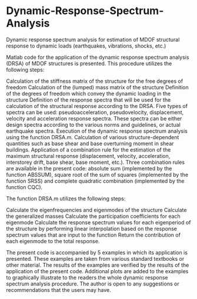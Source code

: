 # Dynamic-Response-Spectrum-Analysis
Dynamic response spectrum analysis for estimation of MDOF structural response to dynamic loads (earthquakes, vibrations, shocks, etc.)


Matlab code for the application of the dynamic response spectrum analysis (DRSA) of MDOF structures is presented. This procedure utilizes the following steps:

Calculation of the stiffness matrix of the structure for the free degrees of freedom
Calculation of the (lumped) mass matrix of the structure
Definition of the degrees of freedom which convey the dynamic loading in the structure
Definition of the response spectra that will be used for the calculation of the structural response according to the DRSA. Five types of spectra can be used: pseudoacceleration, pseudovelocity, displacement, velocity and acceleration response spectra. These spectra can be either design spectra according to the various norms and guidelines, or actual earthquake spectra.
Execution of the dynamic response spectrum analysis using the function DRSA.m.
Calculation of various structure-dependent quantities such as base shear and base overturning moment in shear buildings.
Application of a combination rule for the estimation of the maximum structural response (displacement, velocity, acceleration, interstorey drift, base shear, base moment, etc.). Three combination rules are available in the present code: absolute sum (implemented by the function ABSSUM), square root of the sum of squares (implemented by the function SRSS) and complete quadratic combination (implemented by the function CQC). 

The function DRSA.m utilizes the following steps:

Calculate the eigenfrequencies and eigenmodes of the structure
Calculate the generalized masses
Calculate the participation coefficients for each eigenmode
Calculate the response spectrum values for each eigenperiod of the structure by performing linear interpolation based on the response spectrum values that are input to the function
Return the contribution of each eigenmode to the total response.

The present code is accompanied by 5 examples in which its application is presented. These examples are taken from various standard textbooks or other material. The results of the examples are verified by the results of the application of the present code.
Additional plots are added to the examples to graphically illustrate to the readers the whole dynamic response spectrum analysis procedure. 
The author is open to any suggestions or recommendations that the users may have.
